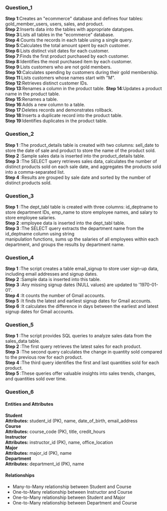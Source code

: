 ### **Question_1**

**Step 1**:Creates an "ecommerce" database and defines four tables: gold_member_users, users, sales, and product.<br/>
**Step 2**:Inserts data into the tables with appropriate datatypes.<br />
**Step 3**:Lists all tables in the "ecommerce" database.<br />
**Step 4**:Counts the records in each table using a single query.<br />
**Step 5**:Calculates the total amount spent by each customer.<br />
**Step 6**:Lists distinct visit dates for each customer.<br />
**Step 7**:Finds the first product purchased by each customer.<br />
**Step 8**:Identifies the most purchased item by each customer.<br />
**Step 9**:Lists customers who are not gold members.<br />
**Step 10**:Calculates spending by customers during their gold membership.<br />
**Step 11**:Lists customers whose names start with "M".<br />
**Step 12**:Retrieves distinct customer IDs.<br />
**Step 13**:Renames a column in the product table.
**Step 14**:Updates a product name in the product table.<br />
**Step 15**:Renames a table.<br />
**Step 16**:Adds a new column to a table.<br />
**Step 17**:Deletes records and demonstrates rollback.<br />
**Step 18**:Inserts a duplicate record into the product table.<br />
**Step 19**:Identifies duplicates in the product table.<br />

### **Question_2**

**Step 1** :The product_details table is created with two columns: sell_date to store the date of 
sale and product to store the name of the product sold.<br />
**Step 2** :Sample sales data is inserted into the product_details table.<br />
**Step 3** :The SELECT query retrieves sales data, calculates the number of distinct products sold on each sale date, and aggregates the products sold into a comma-separated list.<br />
**Step 4** :Results are grouped by sale date and sorted by the number of distinct products sold.<br />

### **Question_3**

**Step 1** :The dept_tabl table is created with three columns: id_deptname to store department IDs, 
emp_name to store employee names, and salary to store employee salaries.<br />
**Step 2** :employee data is inserted into the dept_tabl table.<br />
**Step 3** :The SELECT query extracts the department name from the id_deptname column using string<br />
manipulation functions, sums up the salaries of all employees within each department, and groups the results by department name.


### **Question_4**

**Step 1** :The script creates a table email_signup to store user sign-up data, including email addresses and signup dates.<br />
**Step 2** :Sample data is inserted into this table.<br />
**Step 3** :Any missing signup dates (NULL values) are updated to '1970-01-01'.<br />
**Step 4** :It counts the number of Gmail accounts.<br />
**Step 5** :It finds the latest and earliest signup dates for Gmail accounts.<br />
**Step 6** :It calculates the difference in days between the earliest and latest signup dates for Gmail accounts.<br />

### **Question_5**

**Step 1** :The script provides SQL queries to analyze sales data from the sales_data table.<br />
**Step 2** :The first query retrieves the latest sales for each product.<br />
**Step 3** :The second query calculates the change in quantity sold compared to the previous row for each product.<br />
**Step 4** :The third query identifies the first and last quantities sold for each product.<br />
**Step 5** :These queries offer valuable insights into sales trends, changes, and quantities sold over time.<br />

### **Question_6**

#### **Entities and Attributes**

**Student**<br/>
**Attributes:** student_id (PK), name, date_of_birth, email_address<br/>
**Course**<br/>
**Attributes:** course_code (PK), title, credit_hours<br/>
**Instructor**<br/>
**Attributes:** instructor_id (PK), name, office_location<br/>
**Major**<br/>
**Attributes:** major_id (PK), name<br/>
**Department**<br/>
**Attributes:** department_id (PK), name<br/>


#### **Relationships**


* Many-to-Many relationship between Student and Course <br/>
* One-to-Many relationship between Instructor and Course <br/>
* One-to-Many relationship between Student and Major <br/>
* One-to-Many relationship between Department and Course <br/>
